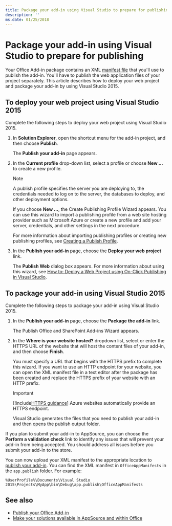 ```yaml
---
title: Package your add-in using Visual Studio to prepare for publishing
description: ''
ms.date: 01/25/2018
---
```



# Package your add-in using Visual Studio to prepare for publishing

Your Office Add-in package contains an XML [manifest file](../develop/add-in-manifests.md) that you'll use to publish the add-in. You'll have to publish the web application files of your project separately. This article describes how to deploy your web project and package your add-in by using Visual Studio 2015.

## To deploy your web project using Visual Studio 2015

Complete the following steps to deploy your web project using Visual Studio 2015.

1. In  **Solution Explorer**, open the shortcut menu for the add-in project, and then choose  **Publish**.
    
    The  **Publish your add-in** page appears.
    
2. In the  **Current profile** drop-down list, select a profile or choose **New ...** to create a new profile.
    
    > [!NOTE]
    > A publish profile specifies the server you are deploying to, the credentials needed to log on to the server, the databases to deploy, and other deployment options.

    If you choose  **New ...**, the Create Publishing Profile Wizard appears. You can use this wizard to import a publishing profile from a web site hosting provider such as Microsoft Azure or create a new profile and add your server, credentials, and other settings in the next procedure.
    
    For more information about importing publishing profiles or creating new publishing profiles, see [Creating a Publish Profile](http://msdn.microsoft.com/library/dd465337.aspx#creating_a_profile).
    
3. In the  **Publish your add-in** page, choose the **Deploy your web project** link.
    
    The  **Publish Web** dialog box appears. For more information about using this wizard, see [How to: Deploy a Web Project using On-Click Publishing in Visual Studio](http://msdn.microsoft.com/library/dd465337.aspx).
    

## To package your add-in using Visual Studio 2015

Complete the following steps to package your add-in using Visual Studio 2015.

1. In the **Publish your add-in** page, choose the **Package the add-in** link.
    
    The Publish Office and SharePoint Add-ins Wizard appears.
    
2. In the **Where is your website hosted?** dropdown list, select or enter the HTTPS URL of the website that will host the content files of your add-in, and then choose **Finish**. 
    
    You must specify a URL that begins with the HTTPS prefix to complete this wizard. If you want to use an HTTP endpoint for your website, you can open the XML manifest file in a text editor after the package has been created and replace the HTTPS prefix of your website with an HTTP prefix. 

    > [!IMPORTANT]
    > [!include[HTTPS guidance](../includes/https-guidance.md)] Azure websites automatically provide an HTTPS endpoint.

    Visual Studio generates the files that you need to publish your add-in and then opens the publish output folder. 
    
If you plan to submit your add-in to AppSource, you can choose the **Perform a validation check** link to identify any issues that will prevent your add-in from being accepted. You should address all issues before you submit your add-in to the store.

You can now upload your XML manifest to the appropriate location to [publish your add-in](../publish/publish.md). You can find the XML manifest in `OfficeAppManifests` in the `app.publish` folder. For example:

 `%UserProfile%\Documents\Visual Studio 2015\Projects\MyApp\bin\Debug\app.publish\OfficeAppManifests`


## See also

- [Publish your Office Add-in](../publish/publish.md)
- [Make your solutions available in AppSource and within Office](https://docs.microsoft.com/office/dev/store/submit-to-the-office-store)
    
